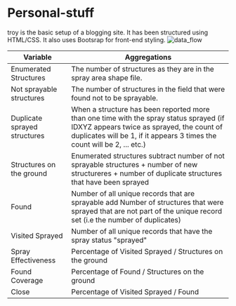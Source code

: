 # Personal-stuff

  
troy is the basic setup of a blogging site. It has been structured using HTML/CSS.  It also uses Bootsrap for front-end styling.
![data_flow](https://user-images.githubusercontent.com/11174326/49939360-b3ad8d80-feed-11e8-9eba-99b1d44e7a4b.png)


|**Variable** | **Aggregations**         |
| ------------- | ----------- |
| Enumerated Structures             | The number of structures as they are in the spray area shape file.|
| Not sprayable structures          | The number of structures in the field that were found not to be sprayable.     |
| Duplicate sprayed structures      | When a structure has been reported more than one time with the spray status sprayed (if                                      IDXYZ appears twice as sprayed, the count of duplicates will be 1, if it appears 3 times                                      the count will be 2, ... etc.)     |
| Structures on the ground     | Enumerated structures subtract number of not sprayable structures + number of new                                               structureres + number of duplicate structures that have been sprayed     |
| Found     | Number of all unique records that are sprayable add Number of structures that were sprayed                                     that are not part of the unique record set (i.e the number of duplicates)     |
| Visited Sprayed     | Number of all unique records that have the spray status "sprayed"     |
| Spray Effectiveness     | Percentage of  Visited Sprayed / Structures on the ground     |
| Found Coverage     | Percentage of Found / Structures on the ground     |
| Close     | Percentage of Visited Sprayed / Found     |
